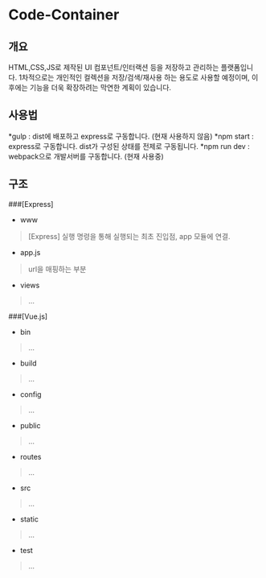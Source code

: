 Code-Container
=============

개요
-------------
HTML,CSS,JS로 제작된 UI 컴포넌트/인터랙션 등을 저장하고 관리하는 플랫폼입니다.
1차적으로는 개인적인 컬렉션을 저장/검색/재사용 하는 용도로 사용할 예정이며,
이후에는 기능을 더욱 확장하려는 막연한 계획이 있습니다.

사용법
---------------
*gulp : dist에 배포하고 express로 구동합니다. (현재 사용하지 않음)
*npm start : express로 구동합니다. dist가 구성된 상태를 전제로 구동됩니다.
*npm run dev : webpack으로 개발서버를 구동합니다. (현재 사용중)

구조
-----
###[Express]
* www
> [Express] 실행 명령을 통해 실행되는 최초 진입점, app 모듈에 연결.
* app.js
> url을 매핑하는 부분
* views
> ...

###[Vue.js]
* bin
> ...
* build
> ...
* config
> ...
* public
> ...
* routes
> ...
* src
> ...
* static
> ...
* test
> ...
